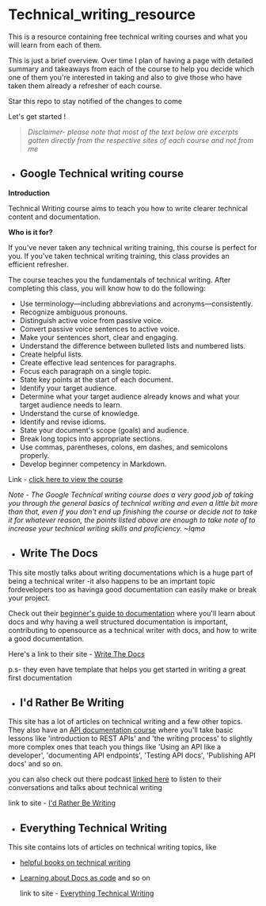 # Technical_writing_resource
This is a resource containing free technical writing courses and what you will learn from each of them. 

This is just a brief overview. Over time I plan of having a page with detailed summary and takeaways from each of the course to help you decide which one of them you're interested in taking and also to give those who have taken them already a refresher of each course.

Star this repo to stay notified of the changes to come

Let's get started !

> *Disclaimer- please note that most of the text below are excerpts gotten directly from the respective sites of each course and not from me*
> 

 

- ## **Google Technical writing course**

**Introduction** 

Technical Writing course aims to teach you how to write clearer technical content and documentation.

**Who is it for?**

If you've never taken any technical writing training, this course is perfect for you. If you've taken technical writing training, this class provides an efficient refresher.

The course teaches you the fundamentals of technical writing. After completing this class, you will know how to do the following:

- Use terminology—including abbreviations and acronyms—consistently.
- Recognize ambiguous pronouns.
- Distinguish active voice from passive voice.
- Convert passive voice sentences to active voice.
- Make your sentences short, clear and engaging.
- Understand the difference between bulleted lists and numbered lists.
- Create helpful lists.
- Create effective lead sentences for paragraphs.
- Focus each paragraph on a single topic.
- State key points at the start of each document.
- Identify your target audience.
- Determine what your target audience already knows and what your target audience needs to learn.
- Understand the curse of knowledge.
- Identify and revise idioms.
- State your document's scope (goals) and audience.
- Break long topics into appropriate sections.
- Use commas, parentheses, colons, em dashes, and semicolons properly.
- Develop beginner competency in Markdown.

Link - [click here to view the course](https://developers.google.com/tech-writing/overview) 

*Note - The Google Technical writing course does a very good job of taking you through the general basics of technical writing and even a little bit more than that, even if you don't end up finishing the course or decide not to take it for whatever reason, the points listed above are enough to take note of to increase your technical writing skills and proficiency.                                 ~Iqma*

- ## Write The Docs

This site mostly talks about writing documentations which is a huge part of being a technical writer -it also happens to be an imprtant topic fordevelopers too as havinga good documentation can easily make or break your project.

Check out their [beginner's guide to documentation](https://www.writethedocs.org/guide/writing/beginners-guide-to-docs/) where you'll learn about docs and why having a well structured documentation is important, contributing to opensource as a technical writer with docs, and how to write a good documentation.

Here's a link to their site - [Write The Docs](https://www.writethedocs.org/)

p.s- they even have template that helps you get started in writing a great first documentation

- ## I'd Rather Be Writing

This site has a lot of articles on technical writing and a few other topics. They also have an [API documentation course](https://idratherbewriting.com/learnapidoc/) where you'll take basic lessons like 'introduction to REST APIs' and 'the writing process' to slightly more complex ones that teach you things like 'Using an API like a developer', 'documenting API endpoints', 'Testing API docs', 'Publishing API docs' and so on.

you can also check out there podcast [linked here](https://podcasts.google.com/feed/aHR0cDovL2ZlZWRzLmZlZWRidXJuZXIuY29tL3R3dnBvZGNhc3Q) to listen to their conversations and talks about technical writing

link to site - [I'd Rather Be Writing](https://idratherbewriting.com/)

- ## Everything Technical Writing

This site contains lots of articles on technical writing topics, like

- [helpful books on technical writing](https://www.everythingtechnicalwriting.com/technical-writing-books/)
- [Learning about Docs as code](https://www.everythingtechnicalwriting.com/dosc-as-code/)
  and so on

  link to site - [Everything Technical Writing](https://www.everythingtechnicalwriting.com/)
